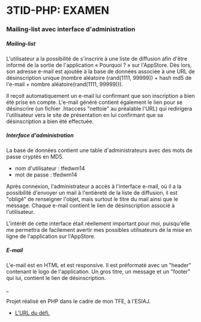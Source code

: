 # 3TID-PHP: EXAMEN

### Mailing-list avec interface d'administration

##### Mailing-list

L'utilisateur a la possibilité de s'inscrire à une liste de diffusion afin d'être informé de la sortie de l'application « Pourquoi ? »  sur l'AppStore.
Dès lors, son adresse e-mail est ajoutée à la base de données associée à une URL de désinscription unique (nombre aléatoire (rand(1111, 99999)) + hash md5 de l'e-mail + nombre aléatoire(rand(1111, 99999))).

Il reçoit automatiquement un e-mail lui confirmant que son inscription a bien été prise en compte. L'e-mail généré contient également le lien pour se désinscrire (un fichier .htaccess "nettoie" au préalable l'URL) qui redirigera l'utilisateur vers le site de présentation en lui confirmant que sa désinscription a bien été effectuée.

##### Interface d'administration

La base de données contient une table d'administrateurs avec des mots de passe cryptés en MD5.

- nom d'utilisateur : tfedwm14
- mot de passe : tfedwm14

Après connexion, l'administrateur a accès à l'interface e-mail, où il a la possibilité d'envoyer un mail à l'entièreté de la liste de diffusion, il est "obligé" de renseigner l'objet, mais surtout le titre du mail ainsi que le message.
Chaque e-mail contient le lien de désinscription associé à l'utilisateur.

L'intérêt de cette interface était réellement important pour moi, puisqu'elle me permettra de facilement avertir mes possibles utilisateurs de la mise en ligne de l'application sur l'AppStore.

##### E-mail

L'e-mail est en HTML et est responsive. Il est préformaté avec un "header" contenant le logo de l'application. Un gros titre, un message et un "footer" qui lui, contient le lien de désinscription.

_

Projet réalisé en PHP dans le cadre de mon TFE, à l'ESIAJ.

- [L'URL du défi.](http://charlynerivera.be/tfe/final/#inscription)